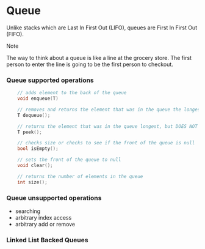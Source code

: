 # Queue

Unlike stacks which are Last In First Out (LIFO), queues are First In First Out (FIFO).

> [!NOTE]
> The way to think about a queue is like a line at the grocery store. The first person to enter the line is going to be the first person to checkout.

### Queue supported operations

```cpp
    // adds element to the back of the queue
    void enqueue(T)

    // removes and returns the element that was in the queue the longest
    T dequeue();

    // returns the element that was in the queue longest, but DOES NOT REMOVE
    T peek();

    // checks size or checks to see if the front of the queue is null
    bool isEmpty();

    // sets the front of the queue to null
    void clear();

    // returns the number of elements in the queue
    int size();
```

### Queue unsupported operations

- searching
- arbitrary index access
- arbitrary add or remove

### Linked List Backed Queues
